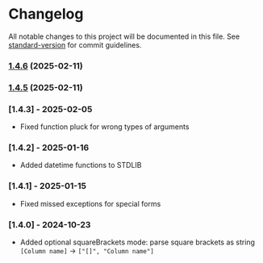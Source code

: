 # Changelog

All notable changes to this project will be documented in this file. See [standard-version](https://github.com/conventional-changelog/standard-version) for commit guidelines.

### [1.4.6](https://github.com/luxms/luxmsbi-lpe/compare/v1.4.5...v1.4.6) (2025-02-11)

### [1.4.5](https://gito.luxms.com/luxmsbi/luxmsbi-lpe/compare/v1.4.3...v1.4.5) (2025-02-11)

### [1.4.3] - 2025-02-05
- Fixed function pluck for wrong types of arguments

### [1.4.2] - 2025-01-16
- Added datetime functions to STDLIB 

### [1.4.1] - 2025-01-15
- Fixed missed exceptions for special forms

### [1.4.0] - 2024-10-23
- Added optional squareBrackets mode: parse square brackets as string `[Column name]` -> `["[]", "Column name"]` 
